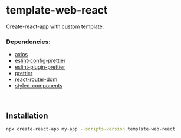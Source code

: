 # template-web-react

Create-react-app with custom template.

### Dependencies:

- [axios](https://www.github.com/axios/axios)
- [eslint-config-prettier](https://github.com/prettier/eslint-config-prettier)
- [eslint-plugin-prettier](https://github.com/prettier/eslint-plugin-prettier)
- [prettier](https://github.com/prettier/prettier)
- [react-router-dom](https://github.com/ReactTraining/react-router#readme)
- [styled-components](https://github.com/styled-components/styled-components)

<br>

## Installation

```sh
npx create-react-app my-app --scripts-version template-web-react
```
